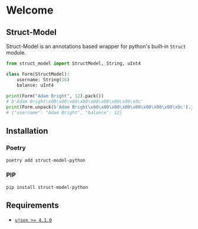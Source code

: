 # Welcome

## Struct-Model

Struct-Model is an annotations based wrapper for python's built-in `Struct` module.

```python example.py
from struct_model import StructModel, String, uInt4

class Form(StructModel):
    username: String(16)
    balance: uInt4
    
print(Form("Adam Bright", 12).pack())
# b'Adam Bright\x00\x00\x00\x00\x00\x00\x00\x00\x0c'
print(Form.unpack(b'Adam Bright\x00\x00\x00\x00\x00\x00\x00\x00\x0c').json())
# {"username": "Adam Bright", "balance": 12}
```

## Installation

### Poetry

```shell
poetry add struct-model-python
```

### PIP

```shell
pip install struct-model-python
```

## Requirements

+ [`ujson >= 4.1.0`](https://github.com/ultrajson/ultrajson)